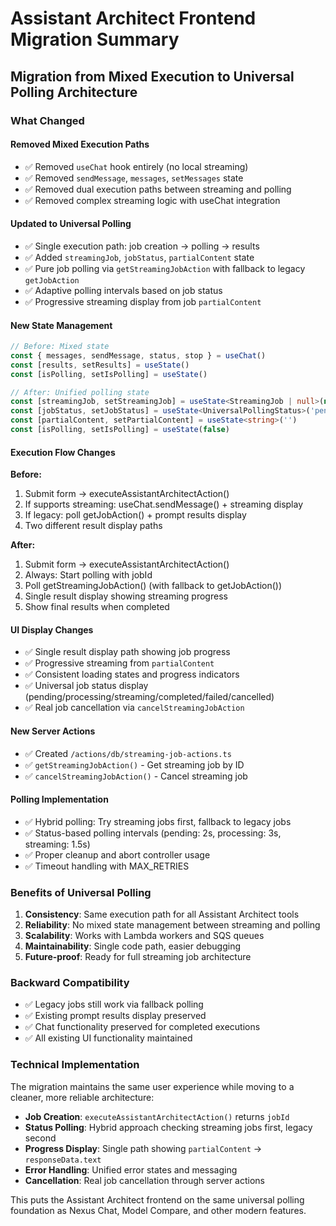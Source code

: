# Assistant Architect Frontend Migration Summary

## Migration from Mixed Execution to Universal Polling Architecture

### What Changed

#### Removed Mixed Execution Paths
- ✅ Removed `useChat` hook entirely (no local streaming)
- ✅ Removed `sendMessage`, `messages`, `setMessages` state
- ✅ Removed dual execution paths between streaming and polling
- ✅ Removed complex streaming logic with useChat integration

#### Updated to Universal Polling
- ✅ Single execution path: job creation → polling → results
- ✅ Added `streamingJob`, `jobStatus`, `partialContent` state
- ✅ Pure job polling via `getStreamingJobAction` with fallback to legacy `getJobAction`
- ✅ Adaptive polling intervals based on job status
- ✅ Progressive streaming display from job `partialContent`

#### New State Management
```typescript
// Before: Mixed state
const { messages, sendMessage, status, stop } = useChat()
const [results, setResults] = useState()
const [isPolling, setIsPolling] = useState()

// After: Unified polling state  
const [streamingJob, setStreamingJob] = useState<StreamingJob | null>(null)
const [jobStatus, setJobStatus] = useState<UniversalPollingStatus>('pending') 
const [partialContent, setPartialContent] = useState<string>('')
const [isPolling, setIsPolling] = useState(false)
```

#### Execution Flow Changes

**Before:**
1. Submit form → executeAssistantArchitectAction()
2. If supports streaming: useChat.sendMessage() + streaming display
3. If legacy: poll getJobAction() + prompt results display
4. Two different result display paths

**After:**
1. Submit form → executeAssistantArchitectAction()
2. Always: Start polling with jobId
3. Poll getStreamingJobAction() (with fallback to getJobAction())
4. Single result display showing streaming progress
5. Show final results when completed

#### UI Display Changes
- ✅ Single result display path showing job progress
- ✅ Progressive streaming from `partialContent` 
- ✅ Consistent loading states and progress indicators
- ✅ Universal job status display (pending/processing/streaming/completed/failed/cancelled)
- ✅ Real job cancellation via `cancelStreamingJobAction`

#### New Server Actions
- ✅ Created `/actions/db/streaming-job-actions.ts`
- ✅ `getStreamingJobAction()` - Get streaming job by ID
- ✅ `cancelStreamingJobAction()` - Cancel streaming job

#### Polling Implementation
- ✅ Hybrid polling: Try streaming jobs first, fallback to legacy jobs
- ✅ Status-based polling intervals (pending: 2s, processing: 3s, streaming: 1.5s)
- ✅ Proper cleanup and abort controller usage
- ✅ Timeout handling with MAX_RETRIES

### Benefits of Universal Polling

1. **Consistency**: Same execution path for all Assistant Architect tools
2. **Reliability**: No mixed state management between streaming and polling
3. **Scalability**: Works with Lambda workers and SQS queues
4. **Maintainability**: Single code path, easier debugging
5. **Future-proof**: Ready for full streaming job architecture

### Backward Compatibility

- ✅ Legacy jobs still work via fallback polling
- ✅ Existing prompt results display preserved
- ✅ Chat functionality preserved for completed executions
- ✅ All existing UI functionality maintained

### Technical Implementation

The migration maintains the same user experience while moving to a cleaner, more reliable architecture:

- **Job Creation**: `executeAssistantArchitectAction()` returns `jobId`
- **Status Polling**: Hybrid approach checking streaming jobs first, legacy second
- **Progress Display**: Single path showing `partialContent` → `responseData.text`
- **Error Handling**: Unified error states and messaging
- **Cancellation**: Real job cancellation through server actions

This puts the Assistant Architect frontend on the same universal polling foundation as Nexus Chat, Model Compare, and other modern features.